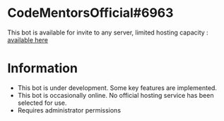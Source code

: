 # CodeMentorsOfficial#6963

This bot is available for invite to any server, limited hosting capacity : [available here](https://discord.com/api/oauth2/authorize?client_id=823797106841092148&permissions=8&scope=bot)

# Information

- This bot is under development. Some key features are implemented.
- This bot is occasionally online. No official hosting service has been selected for use.
- Requires administrator permissions
